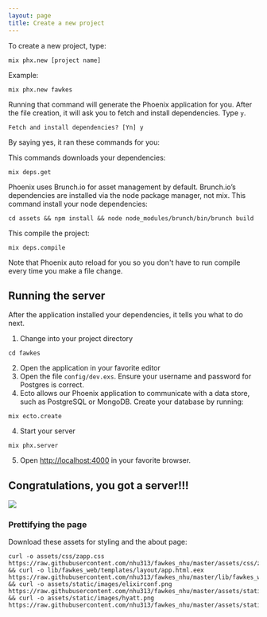 ```yaml
---
layout: page
title: Create a new project
---
```



To create a new project, type:

```
mix phx.new [project name]
```

Example:

```
mix phx.new fawkes
```

Running that command will generate the Phoenix application for you. After the file creation, it will ask you to fetch and install dependencies. Type `y`.

```
Fetch and install dependencies? [Yn] y
```

By saying yes, it ran these commands for you:

This commands downloads your dependencies:

```
mix deps.get
```

Phoenix uses Brunch.io for asset management by default. Brunch.io’s dependencies are installed via the node package manager, not mix. This command install your node dependencies:

```
cd assets && npm install && node node_modules/brunch/bin/brunch build
```

This compile the project:

```
mix deps.compile
```

Note that Phoenix auto reload for you so you don't have to run compile every time you make a file change.

## Running the server
After the application installed your dependencies, it tells you what to do next.

1. Change into your project directory

  ```
  cd fawkes
  ```

2. Open the application in your favorite editor
3. Open the file `config/dev.exs`. Ensure your username and password for Postgres is correct.
2. Ecto allows our Phoenix application to communicate with a data store, such as PostgreSQL or MongoDB. Create your database by running:

  ```
  mix ecto.create
  ```

4. Start your server

  ```
  mix phx.server
  ```

5. Open [http://localhost:4000](http://localhost:4000) in your favorite browser.

## Congratulations, you got a server!!!

<img src="https://media.giphy.com/media/10Fqkgb4tQVtOo/giphy.gif">


### Prettifying the page
Download these assets for styling and the about page:

```
curl -o assets/css/zapp.css https://raw.githubusercontent.com/nhu313/fawkes_nhu/master/assets/css/zapp.css && curl -o lib/fawkes_web/templates/layout/app.html.eex https://raw.githubusercontent.com/nhu313/fawkes_nhu/master/lib/fawkes_web/templates/layout/app.html.eex && curl -o assets/static/images/elixirconf.png  https://raw.githubusercontent.com/nhu313/fawkes_nhu/master/assets/static/images/elixirconf.png && curl -o assets/static/images/hyatt.png  https://raw.githubusercontent.com/nhu313/fawkes_nhu/master/assets/static/images/hyatt.png

```

